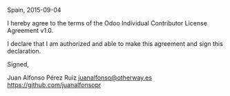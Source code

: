 Spain, 2015-09-04

I hereby agree to the terms of the Odoo Individual Contributor License
Agreement v1.0.

I declare that I am authorized and able to make this agreement and sign this
declaration.

Signed,

Juan Alfonso Pérez Ruiz juanalfonso@otherway.es https://github.com/juanalfonsopr
